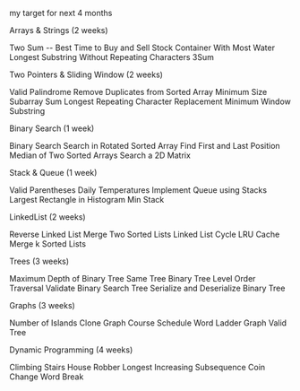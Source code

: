 my target for next 4 months 

Arrays & Strings (2 weeks)


Two Sum -- 
Best Time to Buy and Sell Stock
Container With Most Water
Longest Substring Without Repeating Characters
3Sum

Two Pointers & Sliding Window (2 weeks)

Valid Palindrome
Remove Duplicates from Sorted Array
Minimum Size Subarray Sum
Longest Repeating Character Replacement
Minimum Window Substring


Binary Search (1 week)


Binary Search
Search in Rotated Sorted Array
Find First and Last Position
Median of Two Sorted Arrays
Search a 2D Matrix


Stack & Queue (1 week)


Valid Parentheses
Daily Temperatures
Implement Queue using Stacks
Largest Rectangle in Histogram
Min Stack


LinkedList (2 weeks)


Reverse Linked List
Merge Two Sorted Lists
Linked List Cycle
LRU Cache
Merge k Sorted Lists


Trees (3 weeks)


Maximum Depth of Binary Tree
Same Tree
Binary Tree Level Order Traversal
Validate Binary Search Tree
Serialize and Deserialize Binary Tree


Graphs (3 weeks)


Number of Islands
Clone Graph
Course Schedule
Word Ladder
Graph Valid Tree


Dynamic Programming (4 weeks)


Climbing Stairs
House Robber
Longest Increasing Subsequence
Coin Change
Word Break